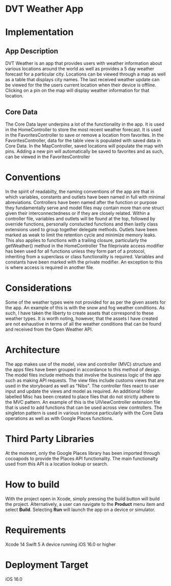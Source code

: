 #  DVT Weather App

#  Implementation

##  App Description

DVT Weather is an app that provides users with weather information about various locations around the world as well as provides a 5 day weather forecast for a particular city.
Locations can be viewed through a map as well as a table that displays city names. The last received weather update can be viewed for the the users current location when their device is offline.
Clicking on a pin on the map will display weather information for that location.

##  Core Data

The Core Data layer underpins a lot of the functionality in the app. 
It is used in the HomeController to store the most recent weather forecast.
It is used in the FavoritesController to save or remove a location from favorites.
In the FavoritesController, data for the table view is populated with saved data in Core Data.
In the MapController, saved locations will populate the map with pins. Adding a new pin will automatically be saved to favorites and as such, can be viewed in the FavoritesController

#  Conventions

In the spirit of readabilty, the naming conventions of the app are that in which variables, constants and outlets have been named in full with minimal abreviations. 
Controllers have been named after the function or purpose they fundamentally serve and model files may contain more than one struct given their interconnectedness or if they are closely related.
Within a controller file, variables and outlets will be found at the top, followed by override functions, personally constucted functions and then lastly class extensions used to group together delegate methods.
Outlets have been marked as weak to limit the retention cycle and minimize memory leaks. This also applies to functions with a trailing closure, particularly the getWeather() method in the HomeController
The fileprivate access modifier has been used for all functions unless they form part of a protocol, inheriting from a superclass or class functionality is required.
Variables and constants have been marked with the private modifier. An exception to this is where access is required in another file.

#  Considerations

Some of the weather types were not provided for as per the given assets for the app. An example of this is with the snow and fog weather conditions. As such, I have taken the liberty to create assets that correspond to these weather types. It is worth noting, however, that the assets I have created are not exhaustive in terms of all the weather conditions that can be found and received from the Open Weather API.

#  Architecture

The app makes use of the model, view and controller (MVC) structure and the apps files have been grouped in accordance to this method of design.
The model files include methods that involve the business logic of the app such as making API requests. The view files include customs views that are used in the storyboard as well as "Nibs". The controller files react to user input and update the views and model as required.
An additional folder labelled Misc has been created to place files that do not strictly adhere to the MVC pattern. An example of this is the UIViewController extension file that is used to add functions that can be used across view controllers.
The singleton pattern is used in various instance particularly with the Core Data operations as well as with Google Places functions. 

#  Third Party Libraries
At the moment, only the Google Places library has been imported through cocoapods to provide the Places API functionality. The main functionalty used from this API is a location lookup or search.

#  How to build

With the project open in Xcode, simply pressing the build button will build the project.
Alternatively, a user can navigate to the **Product** menu item and select **Build**.
Selecting **Run** will launch the app on a device or simulator.

#  Requirements

Xcode 14
Swift 5
A device running iOS 16.0 or higher

#  Deployment Target

iOS 16.0

